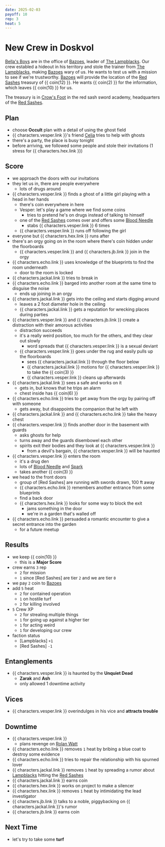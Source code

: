 ```yaml
---
date: 2025-02-03
payoff: 10
rep: 3
heat: 5
---
```

# New Crew in Doskvol

[Bella's Boys](bellas-boys.md) are in the office of [Bazoes](bazoes.md), leader of [The Lampblacks](lampblacks.md).
Our crew establed a hideout in his territory and stole the trainer from [The Lampblacks](lampblacks.md), making [Bazoes](bazoes.md) wary of us.
He wants to test us with a mission to see if we're trustworthy.
[Bazoes](bazoes.md) will provide the location of the [Red Sashes](red-sashes.md) treasury of {{ coin(12) }}.
He wants {{ coin(2) }} for the information, which leaves {{ coin(10) }} for us.

<!-- more -->

The treasury is in [Crow's Foot](crows-foot.md) in the red sash sword academy, headquarters of the [Red Sashes](red-sashes.md).

## Plan

- choose **Occult** plan with a detail of using the ghost field
- {{ characters.vesper.link }}'s friend [Celia](celia.md) tries to help with ghosts
- there's a party, the place is busy tonight
- before arriving, we followed some people and stole their invitations (1 stress for {{ characters.hex.link }})

## Score

- we approach the doors with our invitations
- they let us in, there are people everywhere
  - lots of drugs around
- {{ characters.vesper.link }} finds a ghost of a little girl playing with a head in her hands
  - there's coin everywhere in here
  - Vesper: let's play a game where we find some coins
    - tries to pretend he's on drugs instead of talking to himself
  - one of the [Red Sashes](red-sashes.md) comes over and offers some [Blood Needle](blood-needle.md)
    - stabs {{ characters.vesper.link }} 6 times
  - {{ characters.vesper.link }} runs off following the girl
- everyone but {{ characters.hex.link }} runs after
- there's an orgy going on in the room where there's coin hidden under the floorboards
  - {{ characters.vesper.link }} and {{ characters.jb.link }} join in the orgy
- {{ characters.echo.link }} uses knowledge of the blueprints to find the room underneath
  - door to the room is locked
- {{ characters.jackal.link }} tries to break in
- {{ characters.echo.link }} barged into another room at the same time to disguise the noise
  - ends up joining in an orgy
- {{ characters.jackal.link }} gets into the ceiling and starts digging around
  - leaves a 2 foot diameter hole in the ceiling
  - {{ characters.jackal.link }} gets a reputation for wrecking places during parties
- {{ characters.vesper.link }} and {{ characters.jb.link }} create a distraction with their amorous activities
  - distraction succeeds
  - it's a really weird position, too much for the others, and they clear out slowly
    - word spreads that {{ characters.vesper.link }} is a sexual deviant
  - {{ characters.vesper.link }} goes under the rug and easily pulls up the floorboards
    - sees {{ characters.jackal.link }} through the floor below
    - {{ characters.jackal.link }} motions for {{ characters.vesper.link }} to take the {{ coin(3) }}
    - {{ characters.vesper.link }} cleans up afterwards
- {{ characters.jackal.link }} sees a safe and works on it
  - gets in, but knows that he trips an alarm
  - chest inside has {{ coin(6) }}
- {{ characters.echo.link }} tries to get away from the orgy by pairing off with someone
  - gets away, but disappoints the companion that he left with
- {{ characters.jackal.link }} and {{ characters.echo.link }} take the heavy chest
- {{ characters.vesper.link }} finds another door in the basement with guards
  - asks ghosts for help
  - turns away and the guards disembowel each other
  - spirits exit their bodies and they look at {{ characters.vesper.link }}
    - from a devil's bargain, {{ characters.vesper.link }} will be haunted
- {{ characters.vesper.link }} enters the room
  - it's a drug den
  - lots of [Blood Needle](blood-needle.md) and [Spark](spark.md)
  - takes another {{ coin(3) }}
- we head to the front doors
  - group of [Red Sashes] are running with swords drawn, 100 ft away
  - {{ characters.echo.link }} remembers another entrance from some blueprints
  - find a back door
  - {{ characters.hex.link }} looks for some way to block the exit
    - jams something in the door
    - we're in a garden that's walled off
- {{ characters.echo.link }} persuaded a romantic encounter to give a secret entrance into the garden
  - for a future meetup

## Results

- we keep {{ coin(10) }}
  - this is a **Major Score**
- crew earns `3` rep
  - `2` for mission
  - `1` since [Red Sashes] are tier `2` and we are tier `0`
- we pay `2` coin to [Bazoes](bazoes.md)
- add `5` heat
  - `2` for contained operation
  - `1` on hostile turf
  - `2` for killing involved
- `5` Crew XP
  - `2` for strealing multiple things
  - `1` for going up against a higher tier
  - `1` for acting weird
  - `1` for developing our crew
- faction status
  - [Lampblacks] `+1`
  - [Red Sashes] `-1`

## Entanglements

- {{ characters.vesper.link }} is haunted by the **Unquiet Dead**
  - **Zarak** and **Ash**
  - only allowed 1 downtime activity

## Vices

- {{ characters.vesper.link }} overindulges in his vice and **attracts trouble**

## Downtime

- {{ characters.vesper.link }}
    - plans revenge on [Rolan Watt](rolan-watt.md)
- {{ characters.echo.link }} removes `1` heat by bribing a blue coat to destroy some evidence
- {{ characters.echo.link }} tries to repair the relationship with his spurned lover
- {{ characters.jackal.link }} removes `1` heat by spreading a rumor about [Lampblacks](lampblacks.md) hitting the [Red Sashes](red-sashes.md)
- {{ characters.jackal.link }} earns coin
- {{ characters.hex.link }} works on project to make a silencer
- {{ characters.hex.link }} removes `1` heat by intimidating the lead investigator
- {{ characters.jb.link }} talks to a noble, piggybacking on {{ characters.jackal.link }}'s rumor
- {{ characters.jb.link }} earns coin

## Next Time

- let's try to take some **turf**
